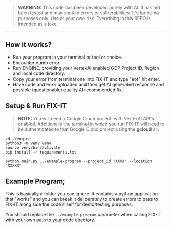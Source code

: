 > **WARNING:** This code has been developed purely with AI. It has not been tested and may contain errors or vulnerabilities. It's for demo purposes only. Use at your own risk. Everything in this REPO is intended as a joke.

---


## How it works?

- Run your program in your terminal or tool or choice.
- Encounter dumb error.
- Run ENGINE, providing your VertexAI enabled GCP Project ID, Region and local code directory.
- Copy your error from terminal one into FIX-IT and type "eof" hit enter.
- Have code and error uploaded and then get AI generated response and possible (questionable) quality AI recommended fix.

## Setup & Run FIX-IT

> **NOTE:** You will need a Google Cloud project, with VertexAI API's enabled. Additionally the terminal in which you run FIX-IT will need to be authenticated to that Google Cloud project using the **gcloud** cli.

```
cd ./engine
python3 -m venv venv
source venv/bin/activate
pip install -r requirements.txt

python main.py ../example-program --project_id "XXXX" --location "XXXXX"
```


## Example Program;

This is basically a folder you can ignore. It contains a python application that "works" and you can break it deliberately to create errors to pass to FIX-IT along side the code it self for demo/testing purposes.

You should replace the `../example-program` parameter when calling FIX-IT with your own path to your code directory.
